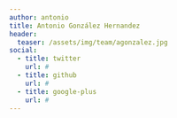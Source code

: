 ```yaml
---
author: antonio
title: Antonio González Hernandez
header:
  teaser: /assets/img/team/agonzalez.jpg
social:
  - title: twitter
    url: #
  - title: github
    url: #
  - title: google-plus
    url: #
---
```

